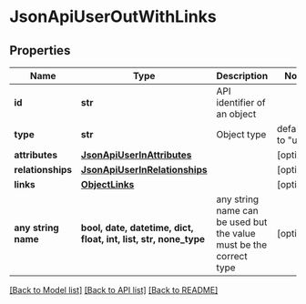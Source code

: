 # JsonApiUserOutWithLinks


## Properties
Name | Type | Description | Notes
------------ | ------------- | ------------- | -------------
**id** | **str** | API identifier of an object | 
**type** | **str** | Object type | defaults to "user"
**attributes** | [**JsonApiUserInAttributes**](JsonApiUserInAttributes.md) |  | [optional] 
**relationships** | [**JsonApiUserInRelationships**](JsonApiUserInRelationships.md) |  | [optional] 
**links** | [**ObjectLinks**](ObjectLinks.md) |  | [optional] 
**any string name** | **bool, date, datetime, dict, float, int, list, str, none_type** | any string name can be used but the value must be the correct type | [optional]

[[Back to Model list]](../README.md#documentation-for-models) [[Back to API list]](../README.md#documentation-for-api-endpoints) [[Back to README]](../README.md)


